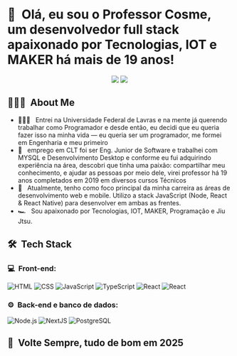 <h1>👋 &nbsp;Olá, eu sou o Professor  Cosme, um desenvolvedor full stack apaixonado por Tecnologias, IOT e MAKER há mais de 19 anos!</h1>
<p align="center">
<a href="https://www.linkedin.com/in/cosmeteixeira"><img src="https://img.shields.io/badge/-Cosme%20Teixeira%20Silva-0077B5?style=flat-square&logo=Linkedin&logoColor=white"/></a>
<a href="mailto:cosme.teixeira@gmail.com"><img src="https://img.shields.io/badge/cosme.teixeira@gmail.com-D14836?style=flat-square&logo=Gmail&logoColor=white"/></a>

</p>

<h2> 👨🏻‍💻 &nbsp;About Me </h2>

- 👨🏻‍💻 &nbsp; Entrei na Universidade Federal de Lavras e na mente já querendo trabalhar como Programador e  desde então, eu decidi que eu queria fazer isso na minha vida — eu queria ser um programador, me formei em Engenharia e meu primeiro
- 💚 &nbsp; emprego em CLT foi ser Eng. Junior de Software e trabalhei com MYSQL e Desenvolvimento Desktop e conforme eu fui adquirindo experiência na área, descobri que tinha uma paixão: compartilhar meu conhecimento,
e ajudar as pessoas por meio dele, virei professor há 19 anos completados em 2019 em diversos cursos Técnicos
- 🚀 &nbsp; Atualmente, tenho como foco principal da minha carreira as áreas de desenvolvimento web e mobile. Utilizo a stack JavaScript (Node, React & React Native) para desenvolver em ambas as frentes.
- 🏎 &nbsp; Sou apaixonado por Tecnologias, IOT, MAKER, Programação e Jiu Jtsu.
<h2> 🛠 &nbsp;Tech Stack</h2>
<h3>💻 &nbsp;Front-end:</h3>

![HTML](https://img.shields.io/badge/-HTML-333333?style=flat&logo=HTML5)
![CSS](https://img.shields.io/badge/-CSS-333333?style=flat&logo=CSS3&logoColor=1572B6)
![JavaScript](https://img.shields.io/badge/-JavaScript-333333?style=flat&logo=javascript)
![TypeScript](https://img.shields.io/badge/-TypeScript-333333?style=flat&logo=typescript&logoColor=2D79C7)
![React](https://img.shields.io/badge/-React-333333?style=flat&logo=react)
![React](https://img.shields.io/badge/-React%20Native-333333?style=flat&logo=react)


<h3>⚙️ &nbsp;Back-end e banco de dados:</h3>

![Node.js](https://img.shields.io/badge/-Node.js-333333?style=flat&logo=node.js)
![NextJS](https://img.shields.io/badge/-NestJS-333333?style=flat&logo=nestjs&logoColor=E535AB)
![PostgreSQL](https://img.shields.io/badge/-PostgreSQL-333333?style=flat&logo=postgresql)


<h2>🚀 &nbsp;Volte Sempre, tudo de bom em 2025</h2>


